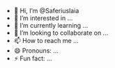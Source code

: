 - 👋 Hi, I’m @Saferiuslaia
- 👀 I’m interested in ...
- 🌱 I’m currently learning ...
- 💞️ I’m looking to collaborate on ...
- 📫 How to reach me ...
- 😄 Pronouns: ...
- ⚡ Fun fact: ...

<!---
Saferiuslaia/Saferiuslaia is a ✨ special ✨ repository because its `README.md` (this file) appears on your GitHub profile.
You can click the Preview link to take a look at your changes.
--->
